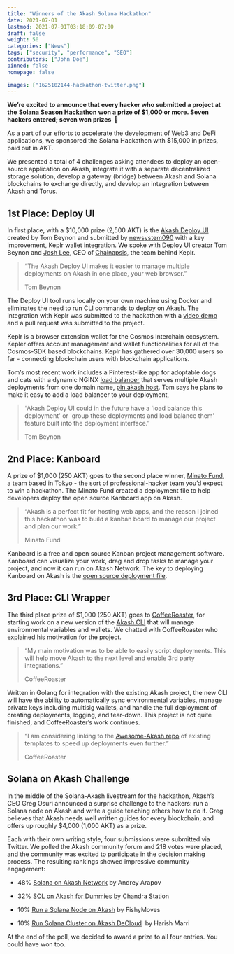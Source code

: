```yaml
---
title: "Winners of the Akash Solana Hackathon"
date: 2021-07-01
lastmod: 2021-07-01T03:18:09-07:00
draft: false
weight: 50
categories: ["News"]
tags: ["security", "performance", "SEO"]
contributors: ["John Doe"]
pinned: false
homepage: false

images: ["1625102144-hackathon-twitter.png"]
---
```

**We’re excited to announce that every hacker who submitted a project at the** [**Solana Season Hackathon**](https://solana.com/solanaszn) **won a prize of $1,000 or more. Seven hackers entered; seven won prizes  🥳**

As a part of our efforts to accelerate the development of Web3 and DeFi applications, we sponsored the Solana Hackathon with $15,000 in prizes, paid out in AKT. 

We presented a total of 4 challenges asking attendees to deploy an open-source application on Akash, integrate it with a separate decentralized storage solution, develop a gateway (bridge) between Akash and Solana blockchains to exchange directly, and develop an integration between Akash and Torus. 

1st Place: Deploy UI
--------------------

In first place, with a $10,000 prize (2,500 AKT) is the [Akash Deploy UI](https://github.com/tombeynon/akash-deploy) created by Tom Beynon and submitted by [newsystem090](https://github.com/newsystem090) with a key improvement, Keplr wallet integration. We spoke with Deploy UI creator Tom Beynon and [Josh Lee](https://twitter.com/dogemos), CEO of [Chainapsis](https://chainapsis.com/), the team behind Keplr.

> “The Akash Deploy UI makes it easier to manage multiple deployments on Akash in one place, your web browser.”
> 
> Tom Beynon

The Deploy UI tool runs locally on your own machine using Docker and eliminates the need to run CLI commands to deploy on Akash. The integration with Keplr was submitted to the hackathon with a [video demo](https://siasky.net/_A1ZsA1rSXqhvWyV8gIgAkWBJU8potlAbWWI7H1q1jFguw) and a pull request was submitted to the project.

Keplr is a browser extension wallet for the Cosmos Interchain ecosystem. Kepler offers account management and wallet functionalities for all of the Cosmos-SDK based blockchains. Keplr has gathered over 30,000 users so far - connecting blockchain users with blockchain applications. 

Tom’s most recent work includes a Pinterest-like app for adoptable dogs and cats with a dynamic NGINX [load balancer](https://github.com/tombeynon/nginx-dynamic-lb) that serves multiple Akash deployments from one domain name, [pin.akash.host](http://pin.akash.host/). Tom says he plans to make it easy to add a load balancer to your deployment, 

> “Akash Deploy UI could in the future have a 'load balance this deployment' or 'group these deployments and load balance them' feature built into the deployment interface.”
> 
> Tom Beynon

2nd Place: Kanboard
-------------------

A prize of $1,000 (250 AKT) goes to the second place winner, [Minato Fund](https://minatofund.com/), a team based in Tokyo - the sort of professional-hacker team you’d expect to win a hackathon. The Minato Fund created a deployment file to help developers deploy the open source Kanboard app on Akash. 

> “Akash is a perfect fit for hosting web apps, and the reason I joined this hackathon was to build a kanban board to manage our project and plan our work.”
> 
> Minato Fund

Kanboard is a free and open source Kanban project management software. Kanboard can visualize your work, drag and drop tasks to manage your project, and now it can run on Akash Network. The key to deploying Kanboard on Akash is the [open source deployment file](https://github.com/ovrclk/awesome-akash/pull/175/commits/e1a89f3a04621ef4747e247ce569076f1a9e1f00).

3rd Place: CLI Wrapper
----------------------

The third place prize of $1,000 (250 AKT) goes to [CoffeeRoaster](https://twitter.com/roaster4435), for starting work on a new version of the [Akash CLI](https://github.com/coffeeroaster/akash-cli/blob/main/doc/akash-cli.pdf) that will manage environmental variables and wallets. We chatted with CoffeeRoaster who explained his motivation for the project.

> “My main motivation was to be able to easily script deployments. This will help move Akash to the next level and enable 3rd party integrations.”
> 
> CoffeeRoaster

Written in Golang for integration with the existing Akash project, the new CLI will have the ability to automatically sync environmental variables, manage private keys including multisig wallets, and handle the full deployment of creating deployments, logging, and tear-down. This project is not quite finished, and CoffeeRoaster’s work continues.

> “I am considering linking to the [Awesome-Akash repo](https://github.com/ovrclk/awesome-akash) of existing templates to speed up deployments even further.”
> 
> CoffeeRoaster

Solana on Akash Challenge
-------------------------

In the middle of the Solana-Akash livestream for the hackathon, Akash’s CEO Greg Osuri announced a surprise challenge to the hackers: run a Solana node on Akash and write a guide teaching others how to do it. Greg believes that Akash needs well written guides for every blockchain, and offers up roughly $4,000 (1,000 AKT) as a prize.

Each with their own writing style, four submissions were submitted via Twitter. We polled the Akash community forum and 218 votes were placed, and the community was excited to participate in the decision making process. The resulting rankings showed impressive community engagement:

*   48% [Solana on Akash Network](https://nixaid.com/solana-on-akashnet/) by Andrey Arapov
    
*   32% [SOL on Akash for Dummies](https://chandra-station.medium.com/sol-on-akash-for-dummies-7aed500ed33d) by Chandra Station
    
*   10% [Run a Solana Node on Akash](https://cryptoevangelist.me/run-a-solana-node-on-akash/) by FishyMoves
    
*   10% [Run Solana Cluster on Akash DeCloud](https://harishmarri551.medium.com/run-solana-cluster-on-akash-decloud-8d04eb624a00)  by Harish Marri
    

At the end of the poll, we decided to award a prize to all four entries. You could have won too.